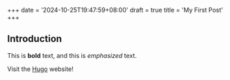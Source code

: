 +++
date = '2024-10-25T19:47:59+08:00'
draft = true
title = 'My First Post'
+++
## Introduction
This is **bold** text, and this is *emphasized* text.

Visit the [Hugo](https://gohugo.io) website!